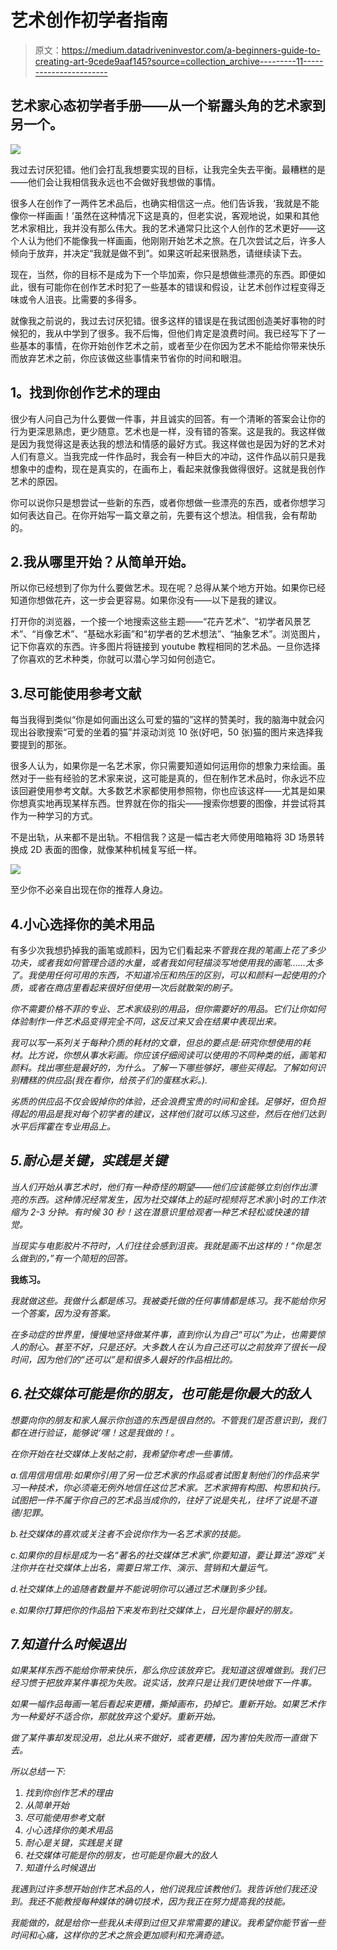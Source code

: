 # 艺术创作初学者指南

> 原文：<https://medium.datadriveninvestor.com/a-beginners-guide-to-creating-art-9cede9aaf145?source=collection_archive---------11----------------------->

## 艺术家心态初学者手册——从一个崭露头角的艺术家到另一个。

![](img/0eacd56b61d5098855faed36eedbaa1c.png)

我过去讨厌犯错。他们会打乱我想要实现的目标，让我完全失去平衡。最糟糕的是——他们会让我相信我永远也不会做好我想做的事情。

很多人在创作了一两件艺术品后，也确实相信这一点。他们告诉我，‘我就是不能像你一样画画！’虽然在这种情况下这是真的，但老实说，客观地说，如果和其他艺术家相比，我并没有那么伟大。我的艺术通常只比这个人创作的艺术更好——这个人认为他们不能像我一样画画，他刚刚开始艺术之旅。在几次尝试之后，许多人倾向于放弃，并决定“我就是做不到”。如果这听起来很熟悉，请继续读下去。

现在，当然，你的目标不是成为下一个毕加索，你只是想做些漂亮的东西。即便如此，很有可能你在创作艺术时犯了一些基本的错误和假设，让艺术创作过程变得乏味或令人沮丧。比需要的多得多。

就像我之前说的，我过去讨厌犯错。很多这样的错误是在我试图创造美好事物的时候犯的，我从中学到了很多。我不后悔，但他们肯定是浪费时间。我已经写下了一些基本的事情，在你开始创作艺术之前，或者至少在你因为艺术不能给你带来快乐而放弃艺术之前，你应该做这些事情来节省你的时间和眼泪。

## **1。找到你创作艺术的理由**

很少有人问自己为什么要做一件事，并且诚实的回答。有一个清晰的答案会让你的行为更深思熟虑，更少随意。艺术也是一样，没有错的答案。这是我的。我这样做是因为我觉得这是表达我的想法和情感的最好方式。我这样做也是因为好的艺术对人们有意义。当我完成一件作品时，我会有一种巨大的冲动，这件作品以前只是我想象中的虚构，现在是真实的，在画布上，看起来就像我做得很好。这就是我创作艺术的原因。

你可以说你只是想尝试一些新的东西，或者你想做一些漂亮的东西，或者你想学习如何表达自己。在你开始写一篇文章之前，先要有这个想法。相信我，会有帮助的。

## 2.我从哪里开始？从简单开始。

所以你已经想到了你为什么要做艺术。现在呢？总得从某个地方开始。如果你已经知道你想做花卉，这一步会更容易。如果你没有——以下是我的建议。

打开你的浏览器，一个接一个地搜索这些主题——“花卉艺术”、“初学者风景艺术”、“肖像艺术”、“基础水彩画”和“初学者的艺术想法”、“抽象艺术”。浏览图片，记下你喜欢的东西。许多图片将链接到 youtube 教程相同的艺术品。一旦你选择了你喜欢的艺术种类，你就可以潜心学习如何创造它。

## 3.尽可能使用参考文献

每当我得到类似“你是如何画出这么可爱的猫的”这样的赞美时，我的脑海中就会闪现出谷歌搜索“可爱的坐着的猫”并滚动浏览 10 张(好吧，50 张)猫的图片来选择我要提到的那张。

很多人认为，如果你是一名艺术家，你只需要知道如何运用你的想象力来绘画。虽然对于一些有经验的艺术家来说，这可能是真的，但在制作艺术品时，你永远不应该回避使用参考文献。大多数艺术家都使用参照物，你也应该这样——尤其是如果你想真实地再现某样东西。世界就在你的指尖——搜索你想要的图像，并尝试将其作为一种学习的方式。

不是出轨，从来都不是出轨。不相信我？这是一幅古老大师使用暗箱将 3D 场景转换成 2D 表面的图像，就像某种机械复写纸一样。

![](img/8812026caa3127cffe477ceea0d15185.png)

至少你不必亲自出现在你的推荐人身边。

## 4.小心选择你的美术用品

有多少次我想扔掉我的画笔或颜料，因为它们看起来*不管我在我的笔画上花了多少功夫，或者我如何管理合适的水量，或者我如何轻描淡写地使用我的画笔……太多了。我使用任何可用的东西，不知道冷压和热压的区别，可以和颜料一起使用的介质，或者在商店里看起来很好但使用一次后就散架的刷子。*

*你不需要价格不菲的专业、艺术家级别的用品，但你需要好的用品。它们让你如何体验制作一件艺术品变得完全不同，这反过来又会在结果中表现出来。*

*我可以写一系列关于每种介质的耗材的文章，但总的要点是:研究你想使用的耗材。比方说，你想从事水彩画。你应该仔细阅读可以使用的不同种类的纸，画笔和颜料。找出哪些是最好的，为什么。了解一下哪些够好，哪些买得起。了解如何识别糟糕的供应品(我在看你，给孩子们的蛋糕水彩。).*

*劣质的供应品不仅会毁掉你的体验，还会浪费宝贵的时间和金钱。足够好，但负担得起的用品是我对每个初学者的建议，这样他们就可以练习这些，然后在他们达到水平后挥霍在专业用品上。*

## *5.耐心是关键，实践是关键*

*当人们开始从事艺术时，他们有一种奇怪的期望——他们应该能够立刻创作出漂亮的东西。这种情况经常发生，因为社交媒体上的延时视频将艺术家*小时*的工作浓缩为 2-3 分钟。有时候 30 秒！这在潜意识里给观者一种艺术轻松或快速的错觉。*

*当现实与电影胶片不符时，人们往往会感到沮丧。我就是画不出这样的！“你是怎么做到的，”有一个简短的回答。*

**我练习。**

*我就做这些。我做什么都是练习。我被委托做的任何事情都是练习。我不能给你另一个答案，因为没有答案。*

*在多动症的世界里，慢慢地坚持做某件事，直到你认为自己“可以”为止，也需要惊人的耐心。甚至不好，只是还好。大多数人在认为自己还可以之前放弃了很长一段时间，因为他们的“还可以”是和很多人最好的作品相比的。*

## *6.社交媒体可能是你的朋友，也可能是你最大的敌人*

*想要向你的朋友和家人展示你创造的东西是很自然的。不管我们是否意识到，我们都在进行验证，能够说‘嘿！这是我做的！。*

*在你开始在社交媒体上发帖之前，我希望你考虑一些事情。*

*a.信用信用信用:如果你引用了另一位艺术家的作品或者试图复制他们的作品来学习一种技术，你必须毫无例外地信任这位艺术家。艺术家拥有构图、构思和执行。试图把一件不属于你自己的艺术品当成你的，往好了说是失礼，往坏了说是不道德/犯罪。*

*b.社交媒体的喜欢或关注者不会说你作为一名艺术家的技能。*

*c.如果你的目标是成为一名“著名的社交媒体艺术家”,你要知道，要让算法“游戏”关注你并在社交媒体上出名，需要日常工作、演示、营销和大量运气。*

*d.社交媒体上的追随者数量并不能说明你可以通过艺术赚到多少钱。*

*e.如果你打算把你的作品拍下来发布到社交媒体上，日光是你最好的朋友。*

## *7.知道什么时候退出*

*如果某样东西不能给你带来快乐，那么你应该放弃它。我知道这很难做到。我们已经习惯于把放弃某件事视为失败。说实话，放弃只是让我们更快地做下一件事。*

*如果一幅作品每画一笔后看起来更糟，撕掉画布，扔掉它。重新开始。如果艺术作为一种爱好不适合你，那就放弃这个爱好。重新开始。*

*做了某件事却发现没用，总比从来不做好，或者更糟，因为害怕失败而一直做下去。*

*所以总结一下:*

1.  *找到你创作艺术的理由*
2.  *从简单开始*
3.  *尽可能使用参考文献*
4.  *小心选择你的美术用品*
5.  *耐心是关键，实践是关键*
6.  *社交媒体可能是你的朋友，也可能是你最大的敌人*
7.  *知道什么时候退出*

*我遇到过许多想开始创作艺术品的人，他们说我应该教他们。我告诉他们我还没到。我还不能教授每种媒体的确切技术，因为我正在努力提高我的技能。*

*我能做的，就是给你一些我从未得到过但又非常需要的建议。我希望你能节省一些时间和心痛，这样你的艺术之旅会更加顺利和充满奇迹。*